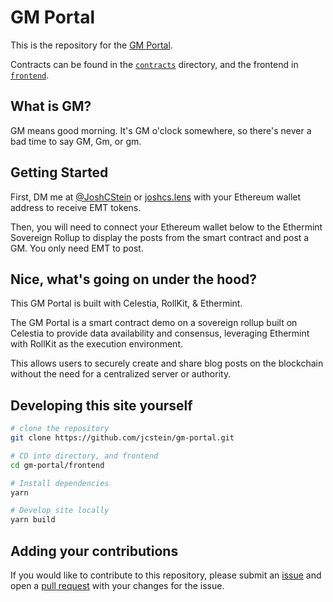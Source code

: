 # GM Portal

This is the repository for the [GM Portal](https://gmportal.xyz).

Contracts can be found in the [`contracts`](./contracts) directory, and the frontend in [`frontend`](./frontend).

## What is GM?

GM means good morning. It's GM o'clock somewhere, so there's never a bad time to say GM, Gm, or gm.

## Getting Started

First, DM me at [@JoshCStein](https://twitter.com/JoshCStein) or [joshcs.lens](https://www.lensfrens.xyz/joshcs.lens) with your Ethereum wallet address to receive EMT tokens.

Then, you will need to connect your Ethereum wallet below to the Ethermint Sovereign Rollup to display the posts from the smart contract and post a GM. You only need EMT to post.

## Nice, what's going on under the hood?

This GM Portal is built with Celestia, RollKit, & Ethermint.

The GM Portal is a smart contract demo on a sovereign rollup built on Celestia to provide data availability and consensus, leveraging Ethermint with RollKit as the execution environment.

This allows users to securely create and share blog posts on the blockchain without the need for a centralized server or authority.

## Developing this site yourself

```sh
# clone the repository
git clone https://github.com/jcstein/gm-portal.git

# CD into directory, and frontend
cd gm-portal/frontend

# Install dependencies
yarn

# Develop site locally
yarn build
```

## Adding your contributions

If you would like to contribute to this repository, please submit an
[issue](https://github.com/jcstein/gm-portal/issues/new/choose) and
open a [pull request](https://github.com/jcstein/gm-portal/compare)
with your changes for the issue.
